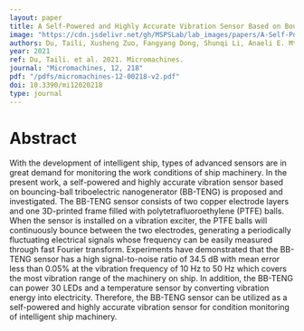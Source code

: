 ```yaml
---
layout: paper
title: A Self-Powered and Highly Accurate Vibration Sensor Based on Bouncing-Ball Triboelectric Nanogenerator for Intelligent Ship Machinery Monitoring
image: "https://cdn.jsdelivr.net/gh/MSPSLab/lab_images/papers/A-Self-Powered-and-Highly-Accurate.png"
authors: Du, Taili, Xusheng Zuo, Fangyang Dong, Shunqi Li, Anaeli E. Mtui, Yongjiu Zou, Peng Zhang, Junhao Zhao, Yuewen Zhang, Peiting Sun, and Minyi Xu
year: 2021
ref: Du, Taili. et al. 2021. Micromachines.
journal: "Micromachines, 12, 218"
pdf: "/pdfs/micromachines-12-00218-v2.pdf"
doi: 10.3390/mi12020218
type: journal
---
```


# Abstract

With the development of intelligent ship, types of advanced sensors are in great demand for monitoring the work conditions of ship machinery. In the present work, a self-powered and highly accurate vibration sensor based on bouncing-ball triboelectric nanogenerator (BB-TENG) is proposed and investigated. The BB-TENG sensor consists of two copper electrode layers and one 3D-printed frame filled with polytetrafluoroethylene (PTFE) balls. When the sensor is installed on a vibration exciter, the PTFE balls will continuously bounce between the two electrodes, generating a periodically fluctuating electrical signals whose frequency can be easily measured through fast Fourier transform. Experiments have demonstrated that the BB-TENG sensor has a high signal-to-noise ratio of 34.5 dB with mean error less than 0.05% at the vibration frequency of 10 Hz to 50 Hz which covers the most vibration range of the machinery on ship. In addition, the BB-TENG can power 30 LEDs and a temperature sensor by converting vibration energy into electricity. Therefore, the BB-TENG sensor can be utilized as a self-powered and highly accurate vibration sensor for condition monitoring of intelligent ship machinery.

